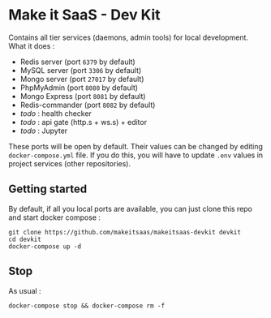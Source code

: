 # Make it SaaS - Dev Kit

Contains all tier services (daemons, admin tools) for local development. What it does :

* Redis server (port `6379` by default)
* MySQL server (port `3306` by default)
* Mongo server (port `27017` by default)
* PhpMyAdmin (port `8080` by default)
* Mongo Express (port `8081` by default)
* Redis-commander (port `8082` by default)
* *todo* : health checker
* *todo* : api gate (http.s + ws.s) + editor
* *todo* : Jupyter

These ports will be open by default. Their values can be changed by editing `docker-compose.yml` file. If you do this,
you will have to update `.env` values in project services (other repositories).

## Getting started

By default, if all you local ports are available, you can just clone this repo and start docker compose :

```
git clone https://github.com/makeitsaas/makeitsaas-devkit devkit
cd devkit
docker-compose up -d
```

## Stop 

As usual :

```
docker-compose stop && docker-compose rm -f
```
